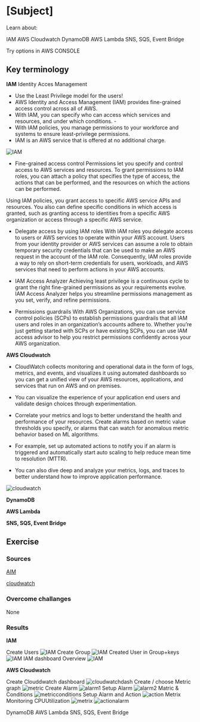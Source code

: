 # [Subject]
Learn about: 

IAM
AWS Cloudwatch
DynamoDB
AWS Lambda
SNS, SQS, Event Bridge 

Try options in AWS CONSOLE

## Key terminology

**IAM**
Identity Acces Management

- Use the Least Privilege model for the users!
- AWS Identity and Access Management (IAM) provides fine-grained access control across all of AWS. 
- With IAM, you can specify who can access which services and resources, and under which conditions. -
- With IAM policies, you manage permissions to your workforce and systems to ensure least-privilege permissions.
- IAM is an AWS service that is offered at no additional charge.

![IAM](../00_includes/IAM.png)

- Fine-grained access control
Permissions let you specify and control access to AWS services and resources. To grant permissions to IAM roles, you can attach a policy that specifies the type of access, the actions that can be performed, and the resources on which the actions can be performed.

Using IAM policies, you grant access to specific AWS service APIs and resources. You also can define specific conditions in which access is granted, such as granting access to identities from a specific AWS organization or access through a specific AWS service. 

- Delegate access by using IAM roles
With IAM roles you delegate access to users or AWS services to operate within your AWS account. Users from your identity provider or AWS services can assume a role to obtain temporary security credentials that can be used to make an AWS request in the account of the IAM role. Consequently, IAM roles provide a way to rely on short-term credentials for users, workloads, and AWS services that need to perform actions in your AWS accounts.

- IAM Access Analyzer
Achieving least privilege is a continuous cycle to grant the right fine-grained permissions as your requirements evolve. IAM Access Analyzer helps you streamline permissions management as you set, verify, and refine permissions.

- Permissions guardrails
With AWS Organizations, you can use service control policies (SCPs) to establish permissions guardrails that all IAM users and roles in an organization’s accounts adhere to. Whether you’re just getting started with SCPs or have existing SCPs, you can use IAM access advisor to help you restrict permissions confidently across your AWS organization.

**AWS Cloudwatch**

- CloudWatch collects monitoring and operational data in the form of logs, metrics, and events, and visualizes it using automated dashboards so you can get a unified view of your AWS resources, applications, and services that run on AWS and on premises.

- You can visualize the experience of your application end users and validate design choices through experimentation. 
- Correlate your metrics and logs to better understand the health and performance of your resources. Create alarms based on metric value thresholds you specify, or alarms that can watch for anomalous metric behavior based on ML algorithms. 
- For example, set up automated actions to notify you if an alarm is triggered and automatically start auto scaling to help reduce mean time to resolution (MTTR). 
- You can also dive deep and analyze your metrics, logs, and traces to better understand how to improve application performance.

![cloudwatch](../00_includes/Cloudwatch.png)

**DynamoDB**

**AWS Lambda**

**SNS, SQS, Event Bridge**


## Exercise


### Sources

[AIM](https://www.youtube.com/watch?v=y8cbKJAo3B4)

[cloudwatch](https://aws.amazon.com/cloudwatch/)

### Overcome challanges
None

### Results

**IAM**

Create Users
![IAM](../00_includes/IAMusers.png)
Create Group
![IAM](../00_includes/IAMgroup.png)
Created User in Group+keys
![IAM](../00_includes/IAMcreated.png)
IAM dashboard Overview
![IAM](../00_includes/IAMdashboard.png)

**AWS Cloudwatch**

Create Clouddwatch dashboard
![cloudwatchdash](../00_includes/Cloudwatchdashboard.png)
Create / choose Metric graph
![metric](../00_includes/Metricgraph.png)
Create Alarm
![alarm1](../00_includes/createwidget.png)
Setup Alarm
![alarm2](../00_includes/Setupalarm.png)
Matric & Conditions
![metricconditions](../00_includes/metric%20conditions.png)
Setup Alarm and Action
![action](../00_includes/AlarmAScaling.png)
Metrix Monitoring CPUUtilization
![metrix](../00_includes/Monitormetrixalarm.png)
![actionalarm](../00_includes/actionalarm.png)



DynamoDB
AWS Lambda
SNS, SQS, Event Bridge
